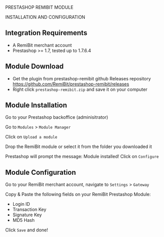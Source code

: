 PRESTASHOP REMIBIT MODULE

INSTALLATION AND CONFIGURATION


## Integration Requirements

* A RemiBit merchant account
* Prestashop >= 1.7, tested up to 1.7.6.4


## Module Download

* Get the plugin from prestashop-remibit github Releases repository https://github.com/RemiBit/prestashop-remibit/releases
* Right click `prestashop-remibit.zip` and save it on your computer


## Module Installation

Go to your Prestashop backoffice (adminisitrator)

Go to `Modules` > `Module Manager`

Click on `Upload a module`

Drop the RemiBit module or select it from the folder you downloaded it

Prestashop will prompt the message: Module installed! Click on `Configure`


## Module Configuration

Go to your RemiBit merchant account, navigate to `Settings` > `Gateway` 

Copy & Paste the following fields on your RemiBit Prestashop Module: 

* Login ID
* Transaction Key
* Signature Key
* MD5 Hash

Click `Save` and done!

